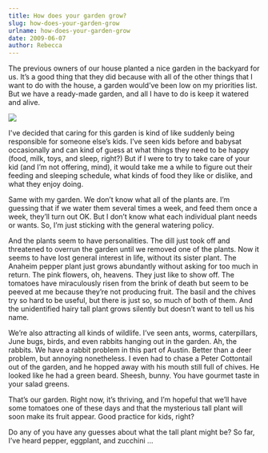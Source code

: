 ```yaml
---
title: How does your garden grow?
slug: how-does-your-garden-grow
urlname: how-does-your-garden-grow
date: 2009-06-07
author: Rebecca
---
```

The previous owners of our house planted a nice garden in the backyard for us.
It&#x02bc;s a good thing that they did because with all of the other things that
I want to do with the house, a garden would&#x02bc;ve been low on my priorities
list. But we have a ready-made garden, and all I have to do is keep it watered
and alive.

<img src="{static}/images/2009-06-07-garden.jpg" crossorigin="img-fluid">

I've decided that caring for this garden is kind of like suddenly being
responsible for someone else&#x02bc;s kids. I&#x02bc;ve seen kids before and
babysat occasionally and can kind of guess at what things they need to be happy
(food, milk, toys, and sleep, right?) But if I were to try to take care of your
kid (and I&#x02bc;m not offering, mind), it would take me a while to figure out
their feeding and sleeping schedule, what kinds of food they like or dislike,
and what they enjoy doing.

Same with my garden. We don&#x02bc;t know what all of the plants are. I&#x02bc;m
guessing that if we water them several times a week, and feed them once a week,
they&#x02bc;ll turn out OK. But I don&#x02bc;t know what each individual plant
needs or wants. So, I&#x02bc;m just sticking with the general watering policy.

And the plants seem to have personalities. The dill just took off and threatened
to overrun the garden until we removed one of the plants. Now it seems to have
lost general interest in life, without its sister plant. The Anaheim pepper
plant just grows abundantly without asking for too much in return. The pink
flowers, oh, heavens. They just like to show off. The tomatoes have miraculously
risen from the brink of death but seem to be peeved at me because they&#x02bc;re
not producing fruit. The basil and the chives try so hard to be useful, but
there is just so, so much of both of them. And the unidentified hairy tall plant
grows silently but doesn&#x02bc;t want to tell us his name.

We&#x02bc;re also attracting all kinds of wildlife. I&#x02bc;ve seen ants,
worms, caterpillars, June bugs, birds, and even rabbits hanging out in the
garden. Ah, the rabbits. We have a rabbit problem in this part of Austin. Better
than a deer problem, but annoying nonetheless. I even had to chase a Peter
Cottontail out of the garden, and he hopped away with his mouth still full of
chives. He looked like he had a green beard. Sheesh, bunny. You have gourmet
taste in your salad greens.

That&#x02bc;s our garden. Right now, it&#x02bc;s thriving, and I&#x02bc;m
hopeful that we&#x02bc;ll have some tomatoes one of these days and that the
mysterious tall plant will soon make its fruit appear. Good practice for kids,
right?

Do any of you have any guesses about what the tall plant might be? So far,
I&#x02bc;ve heard pepper, eggplant, and zucchini &hellip;
